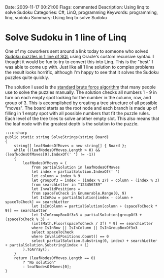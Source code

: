 Date: 2009-11-17 00:21:00
Flags: commented
Description: Using linq to solve Sudoku
Categories: C#, LinQ, programming
Keywords: programming, linq, sudoku
Summary: Using linq to solve Sudoku

# Solve Sudoku in 1 line of Linq

One of my coworkers sent around a link today to someone who solved [Sudoku puzzles in 1 line of SQL](1) using Oracle's custom recursive syntax. I thought it would be fun to try to convert this into Linq. This is the "best" I was able to come up with. Just like all 1 line solution to complex problems the result looks horrific, although I'm happy to see that it solves the Sudoku puzzles quite quickly.

The solution I used is the [standard brute force algorithm](2) that many people use to solve the puzzles manually. The solution checks all numbers 1 - 9 in turn on each empty spot looking for the number in the column, row, and group of 3. This is accomplished by creating a tree structure of all possible "moves". The board starts as the root node and each branch is made up of filling in 1 empty spot with all possible numbers that fit the puzzle rules. Each level of the tree tries to solve another empty slot. This also means that the leaf node with the greatest depth is the solution to the puzzle.


    :::c-sharp
    public static string SolveStrings(string Board)
    {
        string[] leafNodesOfMoves = new string[] { Board };
        while ((leafNodesOfMoves.Length > 0) && (leafNodesOfMoves[0].IndexOf(' ') != -1))
        {
            leafNodesOfMoves = (
                from partialSolution in leafNodesOfMoves
                let index = partialSolution.IndexOf(' ')
                let column = index % 9
                let groupOf3 = index - (index % 27) + column - (index % 3)
                from searchLetter in "123456789"
                let InvalidPositions =
                from spaceToCheck in Enumerable.Range(0, 9)
                let IsInRow = partialSolution[index - column + spaceToCheck] == searchLetter
                let IsInColumn = partialSolution[column + (spaceToCheck * 9)] == searchLetter
                let IsInGroupBoxOf3x3 = partialSolution[groupOf3 + (spaceToCheck % 3) +
                (int)Math.Floor(spaceToCheck / 3f) * 9] == searchLetter
                where IsInRow || IsInColumn || IsInGroupBoxOf3x3
                select spaceToCheck
                where InvalidPositions.Count() == 0
                select partialSolution.Substring(0, index) + searchLetter + partialSolution.Substring(index + 1)
            ).ToArray();
        }
        return (leafNodesOfMoves.Length == 0)
            ? "No solution"
            : leafNodesOfMoves[0];
    }

[1]: http://technology.amis.nl/blog/6404/oracle-rdbms-11gr2-solving-a-sudoku-using-recursive-subquery-factoring "Sudoku solved in 1 line of SQL" 
[2]: http://en.wikipedia.org/wiki/Algorithmics_of_sudoku
